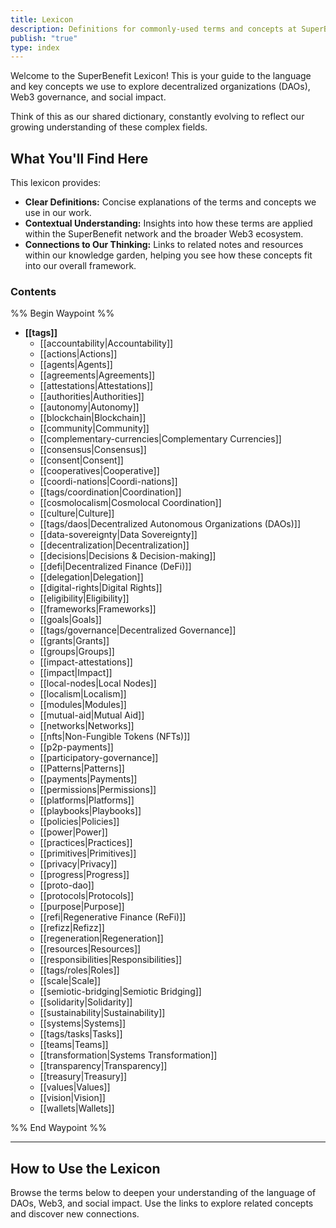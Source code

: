 ```yaml
---
title: Lexicon
description: Definitions for commonly-used terms and concepts at SuperBenefit
publish: "true"
type: index
---
```


Welcome to the SuperBenefit Lexicon! This is your guide to the language and key concepts we use to explore decentralized organizations (DAOs), Web3 governance, and social impact.

Think of this as our shared dictionary, constantly evolving to reflect our growing understanding of these complex fields.

## What You'll Find Here

This lexicon provides:

*   **Clear Definitions:** Concise explanations of the terms and concepts we use in our work.
*   **Contextual Understanding:** Insights into how these terms are applied within the SuperBenefit network and the broader Web3 ecosystem.
*   **Connections to Our Thinking:** Links to related notes and resources within our knowledge garden, helping you see how these concepts fit into our overall framework.

### Contents

%% Begin Waypoint %%
- **[[tags]]**
  - [[accountability|Accountability]]
  - [[actions|Actions]]
  - [[agents|Agents]]
  - [[agreements|Agreements]]
  - [[attestations|Attestations]]
  - [[authorities|Authorities]]
  - [[autonomy|Autonomy]]
  - [[blockchain|Blockchain]]
  - [[community|Community]]
  - [[complementary-currencies|Complementary Currencies]]
  - [[consensus|Consensus]]
  - [[consent|Consent]]
  - [[cooperatives|Cooperative]]
  - [[coordi-nations|Coordi-nations]]
  - [[tags/coordination|Coordination]]
  - [[cosmolocalism|Cosmolocal Coordination]]
  - [[culture|Culture]]
  - [[tags/daos|Decentralized Autonomous Organizations (DAOs)]]
  - [[data-sovereignty|Data Sovereignty]]
  - [[decentralization|Decentralization]]
  - [[decisions|Decisions & Decision-making]]
  - [[defi|Decentralized Finance (DeFi)]]
  - [[delegation|Delegation]]
  - [[digital-rights|Digital Rights]]
  - [[eligibility|Eligibility]]
  - [[frameworks|Frameworks]]
  - [[goals|Goals]]
  - [[tags/governance|Decentralized Governance]]
  - [[grants|Grants]]
  - [[groups|Groups]]
  - [[impact-attestations]]
  - [[impact|Impact]]
  - [[local-nodes|Local Nodes]]
  - [[localism|Localism]]
  - [[modules|Modules]]
  - [[mutual-aid|Mutual Aid]]
  - [[networks|Networks]]
  - [[nfts|Non-Fungible Tokens (NFTs)]]
  - [[p2p-payments]]
  - [[participatory-governance]]
  - [[Patterns|Patterns]]
  - [[payments|Payments]]
  - [[permissions|Permissions]]
  - [[platforms|Platforms]]
  - [[playbooks|Playbooks]]
  - [[policies|Policies]]
  - [[power|Power]]
  - [[practices|Practices]]
  - [[primitives|Primitives]]
  - [[privacy|Privacy]]
  - [[progress|Progress]]
  - [[proto-dao]]
  - [[protocols|Protocols]]
  - [[purpose|Purpose]]
  - [[refi|Regenerative Finance (ReFi)]]
  - [[refizz|Refizz]]
  - [[regeneration|Regeneration]]
  - [[resources|Resources]]
  - [[responsibilities|Responsibilities]]
  - [[tags/roles|Roles]]
  - [[scale|Scale]]
  - [[semiotic-bridging|Semiotic Bridging]]
  - [[solidarity|Solidarity]]
  - [[sustainability|Sustainability]]
  - [[systems|Systems]]
  - [[tags/tasks|Tasks]]
  - [[teams|Teams]]
  - [[transformation|Systems Transformation]]
  - [[transparency|Transparency]]
  - [[treasury|Treasury]]
  - [[values|Values]]
  - [[vision|Vision]]
  - [[wallets|Wallets]]

%% End Waypoint %%

---
## How to Use the Lexicon

Browse the terms below to deepen your understanding of the language of DAOs, Web3, and social impact. Use the links to explore related concepts and discover new connections.